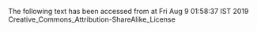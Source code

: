 The following text has been accessed from at Fri Aug 9 01:58:37 IST 2019
Creative_Commons_Attribution-ShareAlike_License
